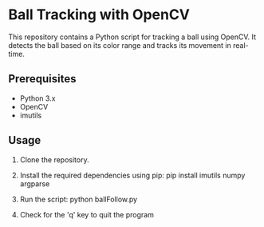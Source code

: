# Ball Tracking with OpenCV

This repository contains a Python script for tracking a ball using OpenCV. It detects the ball based on its color range and tracks its movement in real-time.

## Prerequisites

- Python 3.x
- OpenCV
- imutils

## Usage

1. Clone the repository.
2. Install the required dependencies using pip: pip install imutils numpy argparse


3. Run the script: python ballFollow.py

4. Check for the 'q' key to quit the program
